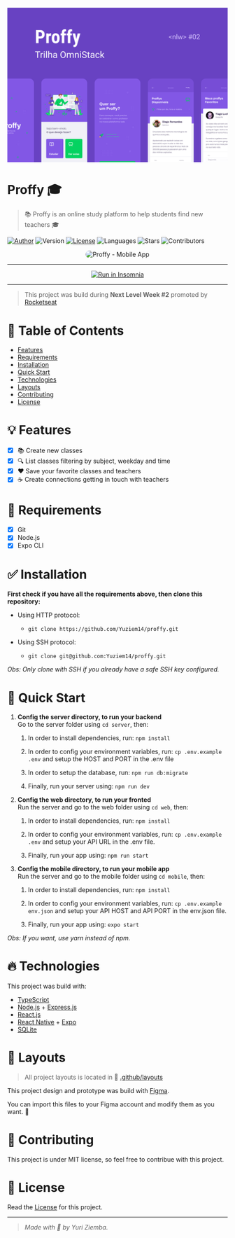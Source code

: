 ![Proffy](./.github/proffy.png "Proffy")

# Proffy :mortar_board:

> :books: Proffy is an online study platform to help students find new teachers :mortar_board:

[![Author](https://img.shields.io/badge/author-yuziem14-8257E5?style=flat-square)](https://github.com/yuziem14)
![Version](https://img.shields.io/badge/version-1.0.0-8257E5?style=flat-square)
[![License](https://img.shields.io/badge/license-MIT-8257E5?style=flat-square)](LICENSE.md)
![Languages](https://img.shields.io/github/languages/count/yuziem14/proffy?style=flat-square&color=8257E5)
![Stars](https://img.shields.io/github/stars/yuziem14/proffy?style=social)
![Contributors](https://img.shields.io/github/contributors/yuziem14/proffy?style=social)

<p align="center">
  <img style="border-radius: 16px" src="./.github/proffy-mobile-demo.gif?raw=true" alt="Proffy - Mobile App" width="250">
</p>

---

<p align="center">
  <a href="https://insomnia.rest/run/?label=Proffy%20API&uri=https%3A%2F%2Fraw.githubusercontent.com%2FYuziem14%2Fproffy%2Fdevelop%2F.github%2Fproffy-api-insomnia.json" target="_blank"><img src="https://insomnia.rest/images/run.svg" alt="Run in Insomnia"></a>
</p>

---

> This project was build during **Next Level Week #2** promoted by [Rocketseat](https://github.com/rocketseat)

# :pushpin: Table of Contents

- [Features](#bulb-features)
- [Requirements](#construction-requirements)
- [Installation](#white_check_mark-installation)
- [Quick Start](#rocket-quick-start)
- [Technologies](#fire-technologies)
- [Layouts]('#art-layouts')
- [Contributing](#robot-contributing)
- [License](#pencil-license)

# :bulb: Features

- [x] :books: Create new classes
- [x] :mag: List classes filtering by subject, weekday and time
- [x] :heart: Save your favorite classes and teachers
- [x] :coffee: Create connections getting in touch with teachers

# :construction: Requirements

- [x] Git
- [x] Node.js
- [x] Expo CLI

# :white_check_mark: Installation

**First check if you have all the requirements above, then clone this repository:**

- Using HTTP protocol:

  - `git clone https://github.com/Yuziem14/proffy.git`

- Using SSH protocol:
  - `git clone git@github.com:Yuziem14/proffy.git`

_Obs: Only clone with SSH if you already have a safe SSH key configured._

# :rocket: Quick Start

1. **Config the server directory, to run your backend** \
    Go to the server folder using `cd server`, then:

   1. In order to install dependencies, run: `npm install`

   2. In order to config your environment variables, run: `cp .env.example .env` and setup the HOST and PORT in the .env file

   3. In order to setup the database, run: `npm run db:migrate`

   4. Finally, run your server using: `npm run dev`

2. **Config the web directory, to run your fronted** \
    Run the server and go to the web folder using `cd web`, then:

   1. In order to install dependencies, run: `npm install`

   2. In order to config your environment variables, run: `cp .env.example .env` and setup your API URL in the .env file.

   3. Finally, run your app using: `npm run start`

3. **Config the mobile directory, to run your mobile app** \
    Run the server and go to the mobile folder using `cd mobile`, then:

   1. In order to install dependencies, run: `npm install`

   2. In order to config your environment variables, run: `cp .env.example env.json` and setup your API HOST and API PORT in the env.json file.

   3. Finally, run your app using: `expo start`

_Obs: If you want, use yarn instead of npm._

# :fire: Technologies

This project was build with:

- [TypeScript](https://www.typescriptlang.org/)
- [Node.js](https://nodejs.org/en/) + [Express.js](http://expressjs.com/)
- [React.js](https://reactjs.org/)
- [React Native](https://reactnative.dev/) + [Expo](https://expo.io/)
- [SQLite](https://sqlite.org/index.html)

# :art: Layouts

> All project layouts is located in :file_folder: [.github/layouts](https://github.com/Yuziem14/proffy/tree/master/.github/layouts)

This project design and prototype was build with [Figma](https://www.figma.com/).

You can import this files to your Figma account and modify them as you want. :pray:

# :robot: Contributing

This project is under MIT license, so feel free to contribue with this project.

# :pencil: License

Read the [License](LICENSE.md) for this project.

---

> _Made with :purple_heart: by Yuri Ziemba._
